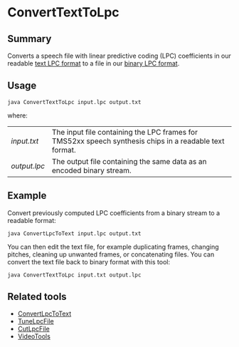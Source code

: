 # ConvertTextToLpc

## Summary

Converts a speech file with linear predictive coding (LPC) coefficients in our
readable [text LPC format](LpcFileFormat.md) to a file in our [binary LPC
format](LpcFileFormat.md).

## Usage

    java ConvertTextToLpc input.lpc output.txt

where:

|              |                                                                                                        |
|--------------|--------------------------------------------------------------------------------------------------------|
| _input.txt_  | The input file containing the LPC frames for TMS52xx speech synthesis chips in a readable text format. |
| _output.lpc_ | The output file containing the same data as an encoded binary stream.                                  |

## Example

Convert previously computed LPC coefficients from a binary stream to a
readable format:

    java ConvertLpcToText input.lpc output.txt

You can then edit the text file, for example duplicating frames, changing
pitches, cleaning up unwanted frames, or concatenating files. You can convert
the text file back to binary format with this tool:

    java ConvertTextToLpc input.txt output.lpc

## Related tools

* [ConvertLpcToText](ConvertLpcToText.md)
* [TuneLpcFile](TuneLpcFile.md)
* [CutLpcFile](CutLpcFile.md)
* [VideoTools](../README.md)
